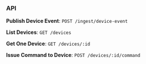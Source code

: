 
### API

**Publish Device Event**:  `POST /ingest/device-event`

**List Devices**: `GET /devices`

**Get One Device**: `GET /devices/:id`

**Issue Command to Device**: `POST /devices/:id/command`